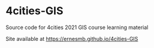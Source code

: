 # 4cities-GIS
Source code for 4cities 2021 GIS course learning material

Site available at https://ernesmb.github.io/4cities-GIS